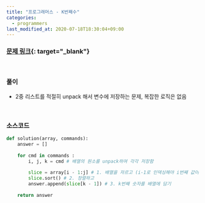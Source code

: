 ```yaml
---
title: "프로그래머스 - K번째수"
categories: 
  - programmers
last_modified_at: 2020-07-18T18:30:04+09:00
---
```


### [<u>문제 링크</u>](https://programmers.co.kr/learn/courses/30/lessons/42748){: target="_blank"}
<br/>

### 풀이
- 2중 리스트를 적절히 unpack 해서 변수에 저장하는 문제, 복잡한 로직은 없음

<br/>

### 소스코드
```python
def solution(array, commands):
    answer = []
    
    for cmd in commands :
        i, j, k = cmd # 배열의 원소를 unpack하여 각각 저장함
        
        slice = array[i - 1:j] # 1. 배열을 자르고 (i-1로 인덱싱해야 i번째 값이 포함됨)
        slice.sort() # 2. 정렬하고
        answer.append(slice[k - 1]) # 3. k번째 숫자를 배열에 담기
    
    return answer
```